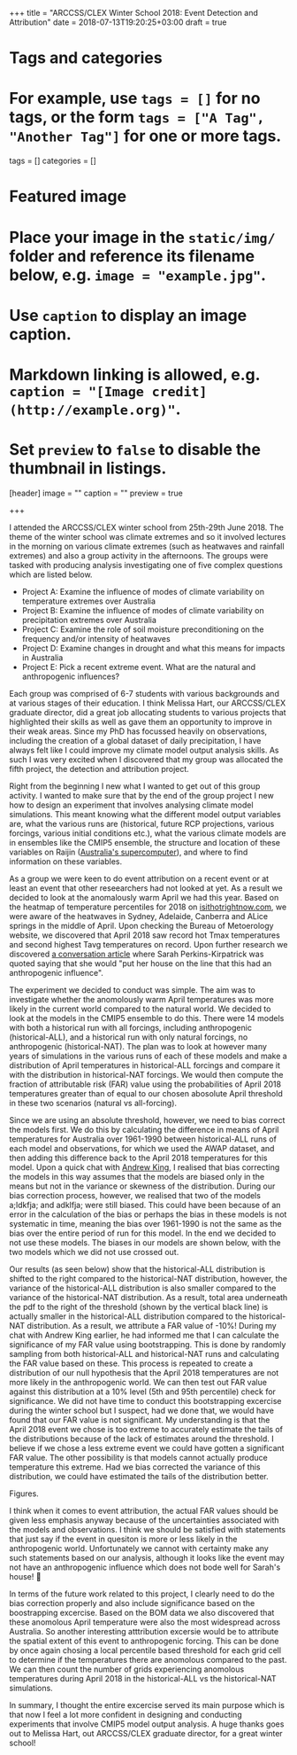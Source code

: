 +++
title = "ARCCSS/CLEX Winter School 2018: Event Detection and Attribution"
date = 2018-07-13T19:20:25+03:00
draft = true

# Tags and categories
# For example, use `tags = []` for no tags, or the form `tags = ["A Tag", "Another Tag"]` for one or more tags.
tags = []
categories = []

# Featured image
# Place your image in the `static/img/` folder and reference its filename below, e.g. `image = "example.jpg"`.
# Use `caption` to display an image caption.
#   Markdown linking is allowed, e.g. `caption = "[Image credit](http://example.org)"`.
# Set `preview` to `false` to disable the thumbnail in listings.
[header]
image = ""
caption = ""
preview = true

+++

I attended the ARCCSS/CLEX winter school from 25th-29th June 2018. The theme of the winter school was climate extremes and so it involved lectures in the morning on various climate extremes (such as heatwaves and rainfall extremes) and also a group activity in the afternoons. The groups were tasked with producing analysis investigating one of five complex questions which are listed below.

- Project A: Examine the influence of modes of climate variability on temperature extremes over Australia
- Project B: Examine the influence of modes of climate variability on precipitation extremes over Australia
- Project C: Examine the role of soil moisture preconditioning on the frequency and/or intensity of heatwaves
- Project D: Examine changes in drought and what this means for impacts in Australia
- Project E: Pick a recent extreme event. What are the natural and anthropogenic influences?

Each group was comprised of 6-7 students with various backgrounds and at various stages of their education. I think Melissa Hart, our ARCCSS/CLEX graduate director, did a great job allocating students to various projects that highlighted their skills as well as gave them an opportunity to improve in their weak areas. Since my PhD has focussed heavily on observations, including the creation of a global dataset of daily precipitation, I have always felt like I could improve my climate model output analysis skills. As such I was very excited when I discovered that my group was allocated the fifth project, the detection and attribution project.

Right from the beginning I new what I wanted to get out of this group activity. I wanted to make sure that by the end of the group project I new how to design an experiment that involves analysing climate model simulations. This meant knowing what the different model output variables are, what the various runs are (historical, future RCP projections, various forcings, various initial conditions etc.), what the various climate models are in ensembles like the CMIP5 ensemble, the structure and location of these variables on Raijin ([Australia's supercomputer](nci.org.au)), and where to find information on these variables.

As a group we were keen to do event attribution on a recent event or at least an event that other reseearchers had not looked at yet. As a result we decided to look at the anomalously warm April we had this year. Based on the heatmap of temperature percentiles for 2018 on [isithotrightnow.com](https://isithotrightnow.com), we were aware of the heatwaves in Sydney, Adelaide, Canberra and ALice springs in the middle of April. Upon checking the Bureau of Metoerology website, we discovered that April 2018 saw record hot Tmax temperatures and second highest Tavg temperatures on record. Upon further research we discovered [a conversation article]() where Sarah Perkins-Kirpatrick was quoted saying that she would "put her house on the line that this had an anthropogenic influence". 

The experiment we decided to conduct was simple. The aim was to investigate whether the anomolously warm April temperatures was more likely in the current world compared to the natural world. We decided to look at the models in the CMIP5 ensemble to do this. There were 14 models with both a historical run with all forcings, including anthropogenic (historical-ALL), and a historical run with only natural forcings, no anthropogenic (historical-NAT). The plan was to look at however many years of simulations in the various runs of each of these models and make a distribution of April temperatures in historical-ALL forcings and compare it with the distribution in historical-NAT forcings. We would then compute the fraction of attributable risk (FAR) value using the probabilities of April 2018 temperatures greater than of equal to our chosen abosolute April threshold in these two scenarios (natural vs all-forcing). 

Since we are using an absolute threshold, however, we need to bias correct the models first. We do this by calculating the difference in means of April temperatures for Australia over 1961-1990 between historical-ALL runs of each model and observations, for which we used the AWAP dataset, and then adding this difference back to the April 2018 temperatures for this model. Upon a quick chat with [Andrew King](twitter.com/andrewking), I realised that bias correcting the models in this way assumes that the models are biased only in the means but not in the variance or skewness of the distribution. During our bias correction process, however, we realised that two of the models a;ldkfja; and adklfja; were still biased. This could have been because of an error in the calculation of the bias or perhaps the bias in these models is not systematic in time, meaning the bias over 1961-1990 is not the same as the bias over the entire period of run for this model. In the end we decided to not use these models. The biases in our models are shown below, with the two models which we did not use crossed out.

Our results (as seen below) show that the historical-ALL distribution is shifted to the right compared to the historical-NAT distribution, however, the variance of the historical-ALL distribution is also smaller compared to the variance of the historical-NAT distribution. As a result, total area underneath the pdf to the right of the threshold (shown by the vertical black line) is actually smaller in the historical-ALL distribution compared to the historical-NAT distribution. As a result, we attribute a FAR value of -10%! During my chat with Andrew King earlier, he had informed me that I can calculate the significance of my FAR value using bootstrapping. This is done by randomly sampling from both historical-ALL and historical-NAT runs and calculating the FAR value based on these. This process is repeated to create a distribution of our null hypothesis that the April 2018 temperatures are not more likely in the anthropogenic world. We can then test out FAR value against this distribution at a 10% level (5th and 95th percentile) check for significance. We did not have time to conduct this bootstrapping excercise during the winter school but I suspect, had we done that, we would have found that our FAR value is not significant. My understanding is that the April 2018 event we chose is too extreme to accurately estimate the tails of the distributions because of the lack of estimates around the threshold. I believe if we chose a less extreme event we could have gotten a significant FAR value. The other possibility is that models cannot actually produce temperature this extreme. Had we bias corrected the variance of this distribution, we could have estimated the tails of the distribution better. 

Figures.

I think when it comes to event attribution, the actual FAR values should be given less emphasis anyway because of the uncertainties associated with the models and observations. I think we should be satisfied with statements that just say if the event in quesiton is more or less likely in the anthropogenic world. Unfortunately we cannot with certainty make any such statements based on our analysis, although it looks like the event may not have an anthropogenic influence which does not bode well for Sarah's house! :tongue:

In terms of the future work related to this project, I clearly need to do the bias correction properly and also include significance based on the boostrapping excercise. Based on the BOM data we also discovered that these anomolous April temperature were also the most widespread across Australia. So another interesting atttribution excersie would be to attribute the spatial extent of this event to anthropogenic forcing. This can be done by once again chosing a local percentile based threshold for each grid cell to determine if the temperatures there are anomolous compared to the past. We can then count the number of grids experiencing anomolous temperatures during April 2018 in the historical-ALL vs the historical-NAT simulations. 

In summary, I thought the entire excercise served its main purpose which is that now I feel a lot more confident in designing and conducting experiments that involve CMIP5 model output analysis. A huge thanks goes out to Melissa Hart, out ARCCSS/CLEX graduate director, for a great winter school!
